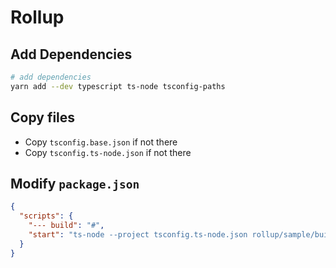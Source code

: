 # Rollup

## Add Dependencies

```sh
# add dependencies
yarn add --dev typescript ts-node tsconfig-paths
```

## Copy files

- Copy `tsconfig.base.json` if not there
- Copy `tsconfig.ts-node.json` if not there

## Modify `package.json`

```json
{
  "scripts": {
    "--- build": "#",
    "start": "ts-node --project tsconfig.ts-node.json rollup/sample/build-sample.ts"
  }
}
```
